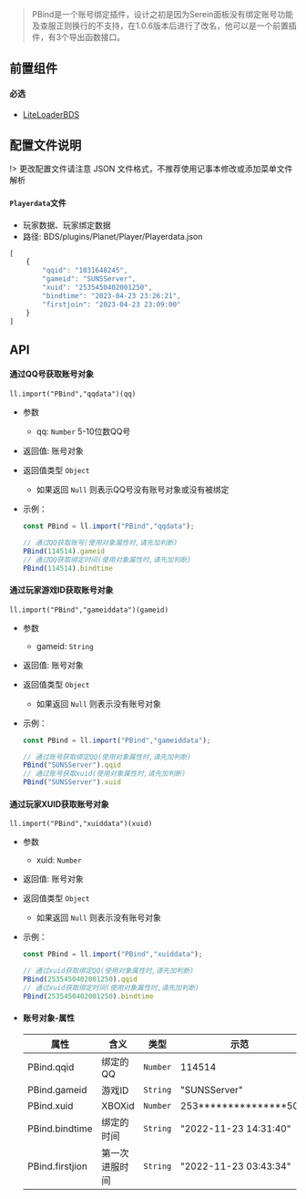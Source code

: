> PBind是一个账号绑定插件，设计之初是因为Serein面板没有绑定账号功能及查服正则换行的不支持，在1.0.6版本后进行了改名，他可以是一个前置插件，有3个导出函数接口。

## 前置组件
#### 必选
- [LiteLoaderBDS](https://www.minebbs.com/liteloader/)

## 配置文件说明

!> 更改配置文件请注意 JSON 文件格式，不推荐使用记事本修改或添加菜单文件解析

#### `Playerdata`文件

- 玩家数据、玩家绑定数据
- 路径: BDS/plugins/Planet/Player/Playerdata.json
```js
[
    {
        "qqid": "1031648245",
        "gameid": "SUNSServer",
        "xuid": "2535450402001250",
        "bindtime": "2023-04-23 23:26:21",
        "firstjoin": "2023-04-23 23:09:00"
    }
]
```

## API

#### 通过QQ号获取账号对象
`ll.import("PBind","qqdata")(qq)`

- 参数
  - qq: `Number`
    5-10位数QQ号
- 返回值: 账号对象
- 返回值类型 `Object`
  - 如果返回 `Null` 则表示QQ号没有账号对象或没有被绑定

- 示例：  
    ```js
    const PBind = ll.import("PBind","qqdata");
    
    // 通过QQ获取账号(使用对象属性时,请先加判断)
    PBind(114514).gameid
    // 通过QQ获取绑定时间(使用对象属性时,请先加判断)
    PBind(114514).bindtime
    ```

#### 通过玩家游戏ID获取账号对象
`ll.import("PBind","gameiddata")(gameid)`

- 参数
  - gameid: `String`
- 返回值: 账号对象
- 返回值类型 `Object`
  - 如果返回 `Null` 则表示没有账号对象

- 示例：  
  ```js
  const PBind = ll.import("PBind","gameiddata");

  // 通过账号获取绑定QQ(使用对象属性时,请先加判断)
  PBind("SUNSServer").qqid
  // 通过账号获取xuid(使用对象属性时,请先加判断)
  PBind("SUNSServer").xuid
  ```

#### 通过玩家XUID获取账号对象
`ll.import("PBind","xuiddata")(xuid)`

- 参数
  - xuid: `Number`
- 返回值: 账号对象
- 返回值类型 `Object`
  - 如果返回 `Null` 则表示没有账号对象

- 示例：  
  ```js
  const PBind = ll.import("PBind","xuiddata");
  
  // 通过xuid获取绑定QQ(使用对象属性时,请先加判断)
  PBind(2535450402001250).qqid
  // 通过xuid获取绑定时间(使用对象属性时,请先加判断)
  PBind(2535450402001250).bindtime
  ```

- #### 账号对象-属性
  | 属性            | 含义           | 类型     | 示范                  |
  | --------------- | -------------- | -------- | --------------------- |
  | PBind.qqid      | 绑定的QQ       | `Number` | 114514                |
  | PBind.gameid    | 游戏ID         | `String` | "SUNSServer"          |
  | PBind.xuid      | XBOXid         | `Number` | 253***************50  |
  | PBind.bindtime  | 绑定的时间     | `String` | "2022-11-23 14:31:40" |
  | PBind.firstjion | 第一次进服时间 | `String` | "2022-11-23 03:43:34" |